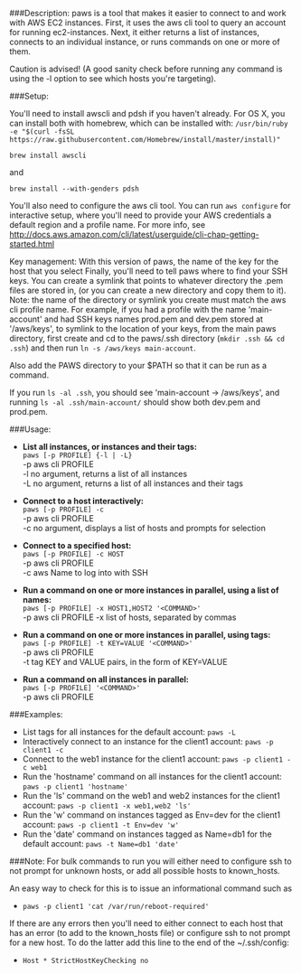 ###Description:
paws is a tool that makes it easier to connect to and work with AWS EC2 instances.  First, it uses the aws cli tool to query an account for running ec2-instances.  Next, it either returns a list of instances, connects to an individual instance, or runs commands on one or more of them.

Caution is advised!  (A good sanity check before running any command is using the -l option to see which hosts you're targeting).

###Setup:

You'll need to install awscli and pdsh if you haven't already.  For OS X, you can install both with homebrew, which can be installed with:
`/usr/bin/ruby -e "$(curl -fsSL https://raw.githubusercontent.com/Homebrew/install/master/install)"`

```
brew install awscli
```
and
```
brew install --with-genders pdsh
```

You'll also need to configure the aws cli tool.  You can run `aws configure` for interactive setup, where you'll need to provide your AWS credentials a default region and a profile name.  For more info, see http://docs.aws.amazon.com/cli/latest/userguide/cli-chap-getting-started.html

Key management:
With this version of paws, the name of the key for the host that you select 
Finally, you'll need to tell paws where to find your SSH keys.  You can create a symlink that points to whatever directory the .pem files are stored in, (or you can create a new directory and copy them to it).  Note: the name of the directory or symlink you create must match the aws cli profile name.  For example, if you had a profile with the name 'main-account' and had SSH keys names prod.pem and dev.pem stored at '/aws/keys', to symlink to the location of your keys, from the main paws directory, first create and cd to the paws/.ssh directory (`mkdir .ssh && cd .ssh`) and then run `ln -s /aws/keys main-account`.

Also add the PAWS directory to your $PATH so that it can be run as a command.

If you run `ls -al .ssh`, you should see 'main-account -> /aws/keys', and running `ls -al .ssh/main-account/` should show both dev.pem and prod.pem.

###Usage:
* **List all instances, or instances and their tags:**  
   `paws [-p PROFILE] {-l | -L}`  
    -p	aws cli PROFILE  
    -l	no argument, returns a list of all instances  
    -L	no argument, returns a list of all instances and their tags  

* **Connect to a host interactively:**  
   `paws [-p PROFILE] -c`  
   -p	aws cli PROFILE  
   -c	no argument, displays a list of hosts and prompts for selection  

* **Connect to a specified host:**  
   `paws [-p PROFILE] -c HOST`  
   -p	aws cli PROFILE  
   -c	aws Name to log into with SSH  

* **Run a command on one or more instances in parallel, using a list of names:**  
   `paws [-p PROFILE] -x HOST1,HOST2 '<COMMAND>'`  
   -p	aws cli PROFILE 
   -x	list of hosts, separated by commas  

* **Run a command on one or more instances in parallel, using tags:**  
   `paws [-p PROFILE] -t KEY=VALUE '<COMMAND>'`  
   -p	aws cli PROFILE  
   -t	tag KEY and VALUE pairs, in the form of KEY=VALUE  

* **Run a command on all instances in parallel:**  
   `paws [-p PROFILE] '<COMMAND>'`  
   -p	aws cli PROFILE  

###Examples:
  * List tags for all instances for the default account:  `paws -L`  
  * Interactively connect to an instance for the client1 account:  `paws -p client1 -c`  
  * Connect to the web1 instance for the client1 account:  `paws -p client1 -c web1`  
  * Run the 'hostname' command on all instances for the client1 account:  `paws -p client1 'hostname'`  
  * Run the 'ls' command on the web1 and web2 instances for the client1 account:  `paws -p client1 -x web1,web2 'ls'`  
  * Run the 'w' command on instances tagged as Env=dev for the client1 account:  `paws -p client1 -t Env=dev 'w'`  
  * Run the 'date' command on instances tagged as Name=db1 for the default account:  `paws -t Name=db1 'date'` 

###Note:
For bulk commands to run you will either need to configure ssh to not prompt for unknown hosts, or add all possible hosts to known_hosts.

An easy way to check for this is to issue an informational command such as
  * `paws -p client1 'cat /var/run/reboot-required'`

If there are any errors then you'll need to either connect to each host that has an error (to add to the known_hosts file) or configure ssh to not prompt for a new host. To do the latter add this line to the end of the ~/.ssh/config:
  * `Host *
      StrictHostKeyChecking no`
